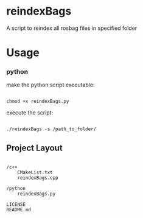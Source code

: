 # reindexBags
A script to reindex all rosbag files in specified folder

# Usage
### python
make the python script executable:
<pre><code>
chmod +x reindexBags.py
</pre></code>
execute the script:
<pre><code>
./reindexBags -s /path_to_folder/
</pre></code>

## Project Layout
<pre><code>
/c++
    CMakeList.txt
    reindexBags.cpp

/python
    reindexBags.py

LICENSE
README.md
</pre></code>